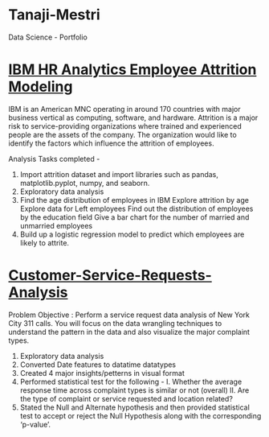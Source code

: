 # Tanaji-Mestri
Data Science - Portfolio

# [IBM HR Analytics Employee Attrition Modeling](https://github.com/tanajimestri/IBM-Emp-Attrition---LogisticRegression)

IBM is an American MNC operating in around 170 countries with major business vertical as computing, software, and hardware. Attrition is a major risk to service-providing organizations where trained and experienced people are the assets of the company. The organization would like to identify the factors which influence the attrition of employees.

Analysis Tasks completed -

1. Import attrition dataset and import libraries such as pandas, matplotlib.pyplot, numpy, and seaborn.
2. Exploratory data analysis
3. Find the age distribution of employees in IBM Explore attrition by age Explore data for Left employees Find out the distribution of employees by the education field Give a bar chart for the number of married and unmarried employees
4. Build up a logistic regression model to predict which employees are likely to attrite.

# [Customer-Service-Requests-Analysis](https://github.com/tanajimestri/Customer-Service-Requests-Analysis)

Problem Objective : Perform a service request data analysis of New York City 311 calls. You will focus on the data wrangling techniques to understand the pattern in the data and also visualize the major complaint types.
1. Exploratory data analysis
2. Converted Date features to datatime datatypes
3. Created 4 major insights/petterns in visual format
4. Performed statistical test for the following - 
   I. Whether the average response time across complaint types is similar or not (overall)
   II. Are the type of complaint or service requested and location related?
5. Stated the Null and Alternate hypothesis and then provided statistical test to accept or reject the Null Hypothesis along with the corresponding ‘p-value’.
